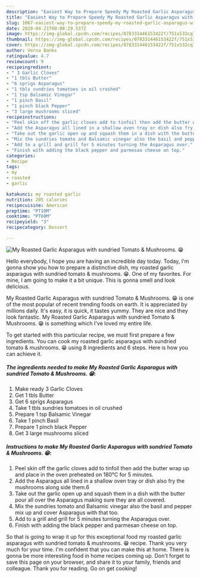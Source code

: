 ```yaml
---
description: "Easiest Way to Prepare Speedy My Roasted Garlic Asparagus with sundried Tomato &amp;amp; Mushrooms. 😁"
title: "Easiest Way to Prepare Speedy My Roasted Garlic Asparagus with sundried Tomato &amp;amp; Mushrooms. 😁"
slug: 1067-easiest-way-to-prepare-speedy-my-roasted-garlic-asparagus-with-sundried-tomato-and-amp-mushrooms
date: 2020-04-21T00:08:29.537Z
image: https://img-global.cpcdn.com/recipes/078331446153422f/751x532cq70/my-roasted-garlic-asparagus-with-sundried-tomato-mushrooms-😁-recipe-main-photo.jpg
thumbnail: https://img-global.cpcdn.com/recipes/078331446153422f/751x532cq70/my-roasted-garlic-asparagus-with-sundried-tomato-mushrooms-😁-recipe-main-photo.jpg
cover: https://img-global.cpcdn.com/recipes/078331446153422f/751x532cq70/my-roasted-garlic-asparagus-with-sundried-tomato-mushrooms-😁-recipe-main-photo.jpg
author: Verna Banks
ratingvalue: 4.7
reviewcount: 9
recipeingredient:
- " 3 Garlic Cloves"
- "1 tbls Butter"
- "6 sprigs Asparagus"
- "1 tbls sundries tomatoes in oil crushed"
- "1 tsp Balsamic Vinegar"
- "1 pinch Basil"
- "1 pinch black Pepper"
- "3 large mushrooms sliced"
recipeinstructions:
- "Peel skin off the garlic cloves add to tinfoil then add the butter wrap up and place in the oven preheated on 180°C for 5 minutes."
- "Add the Asparagus all lined in a shallow oven tray or dish also fry the mushrooms along side them.6"
- "Take out the garlic open up and squash them in a dish with the butter pour all over the Asparagus making sure they are all covered."
- "Mix the sundries tomato and Balsamic vinegar also the basil and pepper mix up and cover Asparagus with that too."
- "Add to a grill and grill for 5 minutes turning the Asparagus over."
- "Finish with adding the black pepper and parmesan cheese on top."
categories:
- Recipe
tags:
- my
- roasted
- garlic

katakunci: my roasted garlic 
nutrition: 205 calories
recipecuisine: American
preptime: "PT10M"
cooktime: "PT60M"
recipeyield: "3"
recipecategory: Dessert

---
```



![My Roasted Garlic Asparagus with sundried Tomato &amp; Mushrooms. 😁](https://img-global.cpcdn.com/recipes/078331446153422f/751x532cq70/my-roasted-garlic-asparagus-with-sundried-tomato-mushrooms-😁-recipe-main-photo.jpg)

Hello everybody, I hope you are having an incredible day today. Today, I'm gonna show you how to prepare a distinctive dish, my roasted garlic asparagus with sundried tomato &amp; mushrooms. 😁. One of my favorites. For mine, I am going to make it a bit unique. This is gonna smell and look delicious.

My Roasted Garlic Asparagus with sundried Tomato &amp; Mushrooms. 😁 is one of the most popular of recent trending foods on earth. It is appreciated by millions daily. It's easy, it is quick, it tastes yummy. They are nice and they look fantastic. My Roasted Garlic Asparagus with sundried Tomato &amp; Mushrooms. 😁 is something which I've loved my entire life.




To get started with this particular recipe, we must first prepare a few ingredients. You can cook my roasted garlic asparagus with sundried tomato &amp; mushrooms. 😁 using 8 ingredients and 6 steps. Here is how you can achieve it.

<!--inarticleads1-->

##### The ingredients needed to make My Roasted Garlic Asparagus with sundried Tomato &amp; Mushrooms. 😁:

1. Make ready  3 Garlic Cloves
1. Get 1 tbls Butter
1. Get 6 sprigs Asparagus
1. Take 1 tbls sundries tomatoes in oil crushed
1. Prepare 1 tsp Balsamic Vinegar
1. Take 1 pinch Basil
1. Prepare 1 pinch black Pepper
1. Get 3 large mushrooms sliced




<!--inarticleads2-->

##### Instructions to make My Roasted Garlic Asparagus with sundried Tomato &amp; Mushrooms. 😁:

1. Peel skin off the garlic cloves add to tinfoil then add the butter wrap up and place in the oven preheated on 180°C for 5 minutes.
1. Add the Asparagus all lined in a shallow oven tray or dish also fry the mushrooms along side them.6
1. Take out the garlic open up and squash them in a dish with the butter pour all over the Asparagus making sure they are all covered.
1. Mix the sundries tomato and Balsamic vinegar also the basil and pepper mix up and cover Asparagus with that too.
1. Add to a grill and grill for 5 minutes turning the Asparagus over.
1. Finish with adding the black pepper and parmesan cheese on top.




So that is going to wrap it up for this exceptional food my roasted garlic asparagus with sundried tomato &amp; mushrooms. 😁 recipe. Thank you very much for your time. I'm confident that you can make this at home. There is gonna be more interesting food in home recipes coming up. Don't forget to save this page on your browser, and share it to your family, friends and colleague. Thank you for reading. Go on get cooking!

